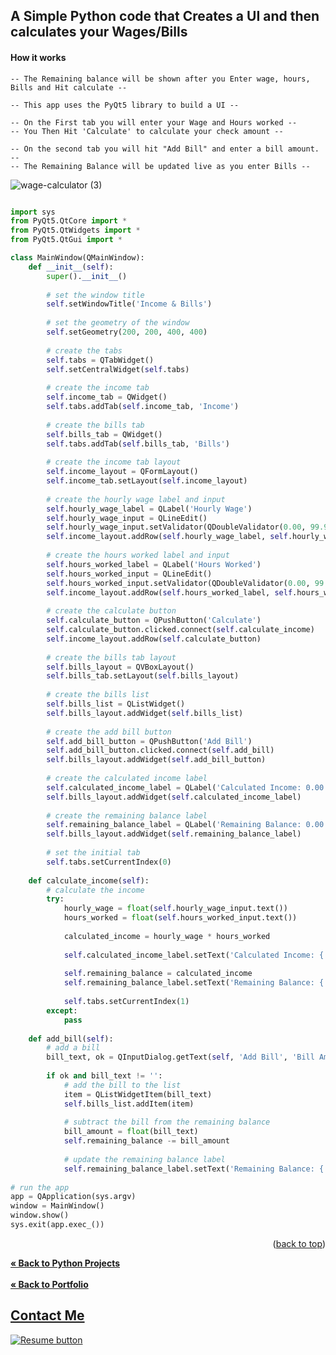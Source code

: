 <a name="readme-top"></a>

## A Simple Python code that Creates a UI and then calculates your Wages/Bills

####  How it works

```
-- The Remaining balance will be shown after you Enter wage, hours, Bills and Hit calculate --

-- This app uses the PyQt5 library to build a UI --

-- On the First tab you will enter your Wage and Hours worked --
-- You Then Hit 'Calculate' to calculate your check amount --

-- On the second tab you will hit "Add Bill" and enter a bill amount. --
-- The Remaining Balance will be updated live as you enter Bills --
```

![wage-calculator (3)](https://user-images.githubusercontent.com/121735588/211175350-f105e7f0-e049-4288-925c-4c9c8fa92d97.gif)



```python

import sys
from PyQt5.QtCore import *
from PyQt5.QtWidgets import *
from PyQt5.QtGui import *

class MainWindow(QMainWindow):
	def __init__(self):
		super().__init__()
		
		# set the window title
		self.setWindowTitle('Income & Bills')
		
		# set the geometry of the window
		self.setGeometry(200, 200, 400, 400)
		
		# create the tabs
		self.tabs = QTabWidget()
		self.setCentralWidget(self.tabs)
		
		# create the income tab
		self.income_tab = QWidget()
		self.tabs.addTab(self.income_tab, 'Income')
		
		# create the bills tab
		self.bills_tab = QWidget()
		self.tabs.addTab(self.bills_tab, 'Bills')
		
		# create the income tab layout
		self.income_layout = QFormLayout()
		self.income_tab.setLayout(self.income_layout)
		
		# create the hourly wage label and input
		self.hourly_wage_label = QLabel('Hourly Wage')
		self.hourly_wage_input = QLineEdit()
		self.hourly_wage_input.setValidator(QDoubleValidator(0.00, 99.99, 2))
		self.income_layout.addRow(self.hourly_wage_label, self.hourly_wage_input)
		
		# create the hours worked label and input
		self.hours_worked_label = QLabel('Hours Worked')
		self.hours_worked_input = QLineEdit()
		self.hours_worked_input.setValidator(QDoubleValidator(0.00, 99.99, 2))
		self.income_layout.addRow(self.hours_worked_label, self.hours_worked_input)
		
		# create the calculate button
		self.calculate_button = QPushButton('Calculate')
		self.calculate_button.clicked.connect(self.calculate_income)
		self.income_layout.addRow(self.calculate_button)
		
		# create the bills tab layout
		self.bills_layout = QVBoxLayout()
		self.bills_tab.setLayout(self.bills_layout)
		
		# create the bills list
		self.bills_list = QListWidget()
		self.bills_layout.addWidget(self.bills_list)
		
		# create the add bill button
		self.add_bill_button = QPushButton('Add Bill')
		self.add_bill_button.clicked.connect(self.add_bill)
		self.bills_layout.addWidget(self.add_bill_button)
		
		# create the calculated income label
		self.calculated_income_label = QLabel('Calculated Income: 0.00')
		self.bills_layout.addWidget(self.calculated_income_label)
		
		# create the remaining balance label
		self.remaining_balance_label = QLabel('Remaining Balance: 0.00')
		self.bills_layout.addWidget(self.remaining_balance_label)
		
		# set the initial tab
		self.tabs.setCurrentIndex(0)
		
	def calculate_income(self):
		# calculate the income
		try:
			hourly_wage = float(self.hourly_wage_input.text())
			hours_worked = float(self.hours_worked_input.text())
			
			calculated_income = hourly_wage * hours_worked
			
			self.calculated_income_label.setText('Calculated Income: {:.2f}'.format(calculated_income))
			
			self.remaining_balance = calculated_income
			self.remaining_balance_label.setText('Remaining Balance: {:.2f}'.format(self.remaining_balance))
			
			self.tabs.setCurrentIndex(1)
		except:
			pass
			
	def add_bill(self):
		# add a bill
		bill_text, ok = QInputDialog.getText(self, 'Add Bill', 'Bill Amount:')
		
		if ok and bill_text != '':
			# add the bill to the list
			item = QListWidgetItem(bill_text)
			self.bills_list.addItem(item)
			
			# subtract the bill from the remaining balance
			bill_amount = float(bill_text)
			self.remaining_balance -= bill_amount
			
			# update the remaining balance label
			self.remaining_balance_label.setText('Remaining Balance: {:.2f}'.format(self.remaining_balance))
			
# run the app
app = QApplication(sys.argv)
window = MainWindow()
window.show()
sys.exit(app.exec_())

```

<p align="right">(<a href="#readme-top">back to top</a>)</p>

<a href="https://github.com/CameronCSS/Programming-Languages/blob/main/README.md"><strong>« Back to Python Projects</strong></a>
<br>
<br>
<a href="https://github.com/CameronCSS/PersonalProjects/blob/main/README.md"><strong>« Back to Portfolio</strong></a>

## <a href="https://cameroncss.com/#contact">Contact Me</a>

  </table>
  <p style="margin-left: auto;">
    <a href="https://drive.google.com/file/d/19vkbf2HjEpXpxndWYa4A6Dyt6gsnGv73/view?usp=sharing" target="_blank" rel="noopener noreferrer">
      <img src="https://user-images.githubusercontent.com/121735588/215364205-abdfc0ac-53db-4733-8d43-b57c1bafb802.png" alt="Resume button">
    </a>
  </p>
</div>
